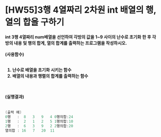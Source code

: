 # [HW55]3행 4열짜리 2차원 int 배열의 행, 열의 합을 구하기


<h4>

int 3행 4열짜리 num배열을 선언하여 각방의 값을 1~9 사이의 난수로 초기화 한 후 각 방의 내용 및 행의 합계, 열의 합계를 출력하는 프로그램을 작성하시오.</br></br>
(사용함수)</br></br>
1. 난수로 배열을 초기화 시키는 함수</br>
2. 배열의 내용과 행렬의 합계를 출력하는 함수



</br></br>
(실행결과)
</br></br></h4>

```cpp
(출력 예)
0행   :  8   3   9   4 0행의합:24 
1행   :  2   1   2   5 1행의합:10 
2행   :  6   3   9   2 2행의합:20 
열의합 : 16   7   20  11

```